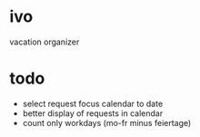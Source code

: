 # ivo
vacation organizer

# todo

- select request focus calendar to date
- better display of requests in calendar
- count only workdays (mo-fr minus feiertage)
